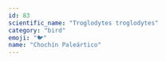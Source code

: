 ```yaml
---
id: 83
scientific_name: "Troglodytes troglodytes"
category: "bird"
emoji: "🐦"
name: "Chochín Paleártico"
---
```

